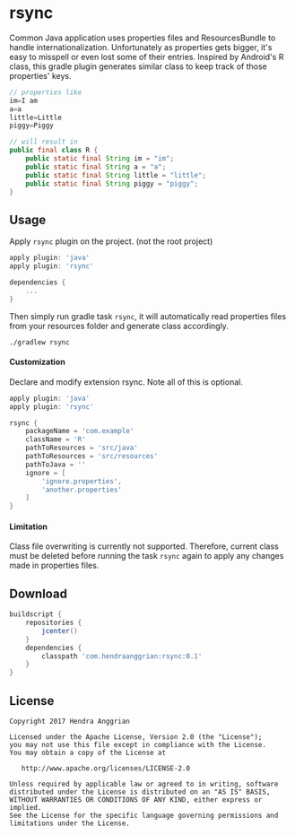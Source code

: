 rsync
=====
Common Java application uses properties files and ResourcesBundle to handle internationalization.
Unfortunately as properties gets bigger, it's easy to misspell or even lost some of their entries.
Inspired by Android's R class, this gradle plugin generates similar class to keep track of those properties' keys.

```java
// properties like
im=I am
a=a
little=Little
piggy=Piggy

// will result in
public final class R {
    public static final String im = "im";
    public static final String a = "a";
    public static final String little = "little";
    public static final String piggy = "piggy";
}
```

Usage
-----
Apply `rsync` plugin on the project. (not the root project)

```gradle
apply plugin: 'java'
apply plugin: 'rsync'

dependencies {
    ...
}
```

Then simply run gradle task `rsync`,
it will automatically read properties files from your resources folder and generate class accordingly.

```
./gradlew rsync
```

#### Customization
Declare and modify extension rsync.
Note all of this is optional.

```gradle
apply plugin: 'java'
apply plugin: 'rsync'

rsync {
    packageName = 'com.example'
    className = 'R'
    pathToResources = 'src/java'
    pathToResources = 'src/resources'
    pathToJava = ''
    ignore = [
        'ignore.properties',
        'another.properties'
    ]
}
```

#### Limitation
Class file overwriting is currently not supported.
Therefore, current class must be deleted before running the task `rsync` again to apply any changes made in properties files.

Download
--------
```gradle
buildscript {
    repositories {
        jcenter()
    }
    dependencies {
        classpath 'com.hendraanggrian:rsync:0.1'
    }
}
```

License
-------
    Copyright 2017 Hendra Anggrian

    Licensed under the Apache License, Version 2.0 (the "License");
    you may not use this file except in compliance with the License.
    You may obtain a copy of the License at

       http://www.apache.org/licenses/LICENSE-2.0

    Unless required by applicable law or agreed to in writing, software
    distributed under the License is distributed on an "AS IS" BASIS,
    WITHOUT WARRANTIES OR CONDITIONS OF ANY KIND, either express or implied.
    See the License for the specific language governing permissions and
    limitations under the License.
